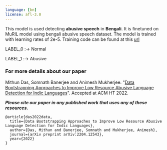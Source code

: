 ```yaml
---
language: [bn]
license: afl-3.0
---
```


This model is used detecting **abusive speech** in **Bengali**. It is finetuned on MuRIL model using bengali abusive speech dataset.
The model is trained with learning rates of 2e-5. Training code can be found at this [url](https://github.com/hate-alert/IndicAbusive)

LABEL_0 :-> Normal

LABEL_1 :-> Abusive


### For more details about our paper

Mithun Das, Somnath Banerjee and Animesh Mukherjee. "[Data Bootstrapping Approaches to Improve Low Resource Abusive Language Detection for Indic Languages](https://arxiv.org/abs/2204.12543)". Accepted at ACM HT 2022.

***Please cite our paper in any published work that uses any of these resources.***
~~~
@article{das2022data,
  title={Data Bootstrapping Approaches to Improve Low Resource Abusive Language Detection for Indic Languages},
  author={Das, Mithun and Banerjee, Somnath and Mukherjee, Animesh},
  journal={arXiv preprint arXiv:2204.12543},
  year={2022}
}
~~~